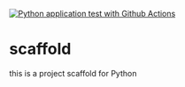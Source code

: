 [![Python application test with Github Actions](https://github.com/Idzanavi/scaffold/actions/workflows/pythonapp.yml/badge.svg)](https://github.com/Idzanavi/scaffold/actions/workflows/pythonapp.yml)

# scaffold
this is a project scaffold for Python
